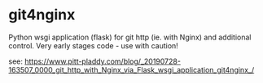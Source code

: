 # git4nginx
Python wsgi application (flask) for git http (ie. with Nginx) and additional control. Very early stages code - use with caution!

see: https://www.pitt-pladdy.com/blog/_20190728-163507_0000_git_http_with_Nginx_via_Flask_wsgi_application_git4nginx_/
